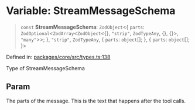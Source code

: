 # Variable: StreamMessageSchema

> `const` **StreamMessageSchema**: `ZodObject`\<\{ `parts`: `ZodOptional`\<`ZodArray`\<`ZodObject`\<\{\}, `"strip"`, `ZodTypeAny`, \{\}, \{\}\>, `"many"`\>\>; \}, `"strip"`, `ZodTypeAny`, \{ `parts`: `object`[]; \}, \{ `parts`: `object`[]; \}\>

Defined in: [packages/core/src/types.ts:138](https://github.com/GeoDaCenter/openassistant/blob/28e38a23cf528ccfe10391135d12fba8d3e385da/packages/core/src/types.ts#L138)

Type of StreamMessageSchema

## Param

The parts of the message. This is the text that happens after the tool calls.

